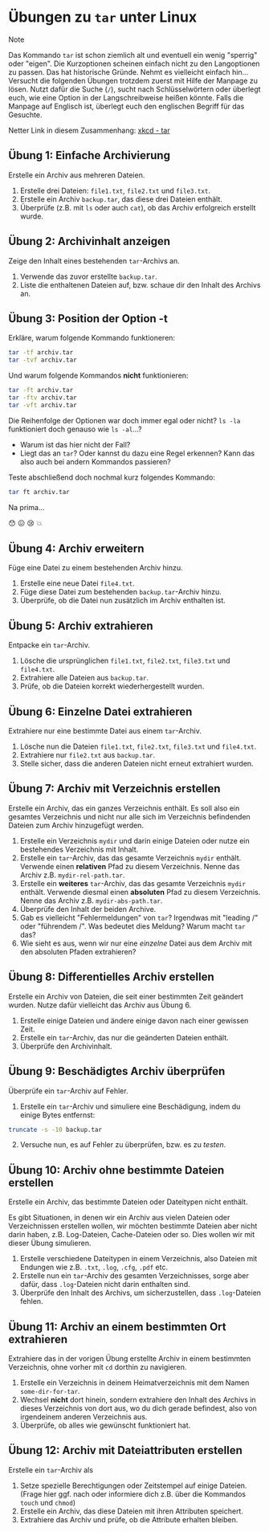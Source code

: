# Übungen zu `tar` unter Linux

>[!NOTE]
> Das Kommando `tar` ist schon ziemlich alt und eventuell ein wenig "sperrig" oder "eigen". Die Kurzoptionen scheinen einfach nicht zu den Langoptionen zu passen. Das hat historische Gründe. Nehmt es vielleicht einfach hin...
> Versucht die folgenden Übungen trotzdem zuerst mit Hilfe der Manpage zu lösen. Nutzt dafür die Suche (`/`), sucht nach Schlüsselwörtern oder überlegt euch, wie eine Option in der Langschreibweise heißen könnte. Falls die Manpage auf Englisch ist, überlegt euch den englischen Begriff für das Gesuchte.

Netter Link in diesem Zusammenhang: [xkcd - tar](https://xkcd.com/1168/)

## Übung 1: Einfache Archivierung
Erstelle ein Archiv aus mehreren Dateien.

1. Erstelle drei Dateien: `file1.txt`, `file2.txt` und `file3.txt`.
2. Erstelle ein Archiv `backup.tar`, das diese drei Dateien enthält.
3. Überprüfe (z.B. mit `ls` oder auch `cat`), ob das Archiv erfolgreich erstellt wurde.

## Übung 2: Archivinhalt anzeigen
Zeige den Inhalt eines bestehenden `tar`-Archivs an.

1. Verwende das zuvor erstellte `backup.tar`.
2. Liste die enthaltenen Dateien auf, bzw. schaue dir den Inhalt des Archivs an.

## Übung 3: Position der Option -t

Erkläre, warum folgende Kommando funktioneren:
```bash
tar -tf archiv.tar
tar -tvf archiv.tar
```
Und warum folgende Kommandos **nicht** funktionieren:
```bash
tar -ft archiv.tar
tar -ftv archiv.tar
tar -vft archiv.tar
```
Die Reihenfolge der Optionen war doch immer egal oder nicht? `ls -la` funktioniert doch genauso wie `ls -al`...? 

- Warum ist das hier nicht der Fall? 
- Liegt das an `tar`? Oder kannst du dazu eine Regel erkennen? Kann das also auch bei andern Kommandos passieren?

Teste abschließend doch nochmal kurz folgendes Kommando:
```bash
tar ft archiv.tar
```
Na prima...

:hushed: :confounded: :cry: :boom:

## Übung 4: Archiv erweitern
Füge eine Datei zu einem bestehenden Archiv hinzu.

1. Erstelle eine neue Datei `file4.txt`.
2. Füge diese Datei zum bestehenden `backup.tar`-Archiv hinzu.
3. Überprüfe, ob die Datei nun zusätzlich im Archiv enthalten ist.

## Übung 5: Archiv extrahieren
Entpacke ein `tar`-Archiv.

1. Lösche die ursprünglichen `file1.txt`, `file2.txt`, `file3.txt` und `file4.txt`.
2. Extrahiere alle Dateien aus `backup.tar`.
3. Prüfe, ob die Dateien korrekt wiederhergestellt wurden.

## Übung 6: Einzelne Datei extrahieren
Extrahiere nur eine bestimmte Datei aus einem `tar`-Archiv.

1. Lösche nun die Dateien `file1.txt`, `file2.txt`, `file3.txt` und `file4.txt`.
2. Extrahiere nur `file2.txt` aus `backup.tar`.
3. Stelle sicher, dass die anderen Dateien nicht erneut extrahiert wurden.

## Übung 7: Archiv mit Verzeichnis erstellen
Erstelle ein Archiv, das ein ganzes Verzeichnis enthält. Es soll also ein gesamtes Verzeichnis und nicht nur alle sich im Verzeichnis befindenden Dateien zum Archiv hinzugefügt werden.

1. Erstelle ein Verzeichnis `mydir` und darin einige Dateien oder nutze ein bestehendes Verzeichnis mit Inhalt.
2. Erstelle ein `tar`-Archiv, das das gesamte Verzeichnis `mydir` enthält. Verwende einen **relativen** Pfad zu diesem Verzeichnis. Nenne das Archiv z.B. `mydir-rel-path.tar`.
2. Erstelle ein **weiteres** `tar`-Archiv, das das gesamte Verzeichnis `mydir` enthält. Verwende diesmal einen **absoluten** Pfad zu diesem Verzeichnis. Nenne das Archiv z.B. `mydir-abs-path.tar`.
3. Überprüfe den Inhalt der beiden Archive.
4. Gab es vielleicht "Fehlermeldungen" von `tar`? Irgendwas mit "leading /" oder "führendem /". Was bedeutet dies Meldung? Warum macht `tar` das?
4. Wie sieht es aus, wenn wir nur eine *einzelne* Datei aus dem Archiv mit den absoluten Pfaden extrahieren?

## Übung 8: Differentielles Archiv erstellen
Erstelle ein Archiv von Dateien, die seit einer bestimmten Zeit geändert wurden. Nutze dafür vielleicht das Archiv aus Übung 6.

1. Erstelle einige Dateien und ändere einige davon nach einer gewissen Zeit.
2. Erstelle ein `tar`-Archiv, das nur die geänderten Dateien enthält.
3. Überprüfe den Archivinhalt.

## Übung 9: Beschädigtes Archiv überprüfen
Überprüfe ein `tar`-Archiv auf Fehler.

1. Erstelle ein `tar`-Archiv und simuliere eine Beschädigung, indem du einige Bytes entfernst:
```sh
truncate -s -10 backup.tar
```
2. Versuche nun, es auf Fehler zu überprüfen, bzw. es zu *testen*.

## Übung 10: Archiv ohne bestimmte Dateien erstellen
Erstelle ein Archiv, das bestimmte Dateien oder Dateitypen nicht enthält. 

Es gibt Situationen, in denen wir ein Archiv aus vielen Dateien oder Verzeichnissen erstellen wollen, wir möchten bestimmte Dateien aber nicht darin haben, z.B. Log-Dateien, Cache-Dateien oder so. Dies wollen wir mit dieser Übung simulieren.

1. Erstelle verschiedene Dateitypen in einem Verzeichnis, also Dateien mit Endungen wie z.B. `.txt`, `.log`, `.cfg`, `.pdf` etc.
2. Erstelle nun ein `tar`-Archiv des gesamten Verzeichnisses, sorge aber dafür, dass `.log`-Dateien nicht darin enthalten sind.
3. Überprüfe den Inhalt des Archivs, um sicherzustellen, dass `.log`-Dateien fehlen.

## Übung 11: Archiv an einem bestimmten Ort extrahieren
Extrahiere das in der vorigen Übung erstellte Archiv in einem bestimmten Verzeichnis, ohne vorher mit `cd` dorthin zu navigieren.

1. Erstelle ein Verzeichnis in deinem Heimatverzeichnis mit dem Namen `some-dir-for-tar`.
2. Wechsel **nicht** dort hinein, sondern extrahiere den Inhalt des Archivs in dieses Verzeichnis von dort aus, wo du dich gerade befindest, also von irgendeinem anderen Verzeichnis aus.
3. Überprüfe, ob alles wie gewünscht funktioniert hat.

## Übung 12: Archiv mit Dateiattributen erstellen
Erstelle ein `tar`-Archiv als 

1. Setze spezielle Berechtigungen oder Zeitstempel auf einige Dateien. (Frage hier ggf. nach oder informiere dich z.B. über die Kommandos `touch` und `chmod`)
2. Erstelle ein Archiv, das diese Dateien mit ihren Attributen speichert.
3. Extrahiere das Archiv und prüfe, ob die Attribute erhalten bleiben.

